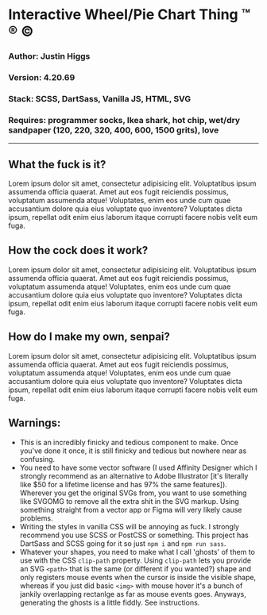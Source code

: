 # Interactive Wheel/Pie Chart Thing &trade; &reg; &copy;
### Author: Justin Higgs
### Version: 4.20.69
### Stack: SCSS, DartSass, Vanilla JS, HTML, SVG
### Requires: programmer socks, Ikea shark, hot chip, wet/dry sandpaper (120, 220, 320, 400, 600, 1500 grits), love
---

## What the fuck is it?
Lorem ipsum dolor sit amet, consectetur adipisicing elit. Voluptatibus ipsum assumenda officia quaerat. Amet aut eos fugit reiciendis possimus, voluptatum assumenda atque! Voluptates, enim eos unde cum quae accusantium dolore quia eius voluptate quo inventore? Voluptates dicta ipsum, repellat odit enim eius laborum itaque corrupti facere nobis velit eum fuga.

## How the cock does it work?
Lorem ipsum dolor sit amet, consectetur adipisicing elit. Voluptatibus ipsum assumenda officia quaerat. Amet aut eos fugit reiciendis possimus, voluptatum assumenda atque! Voluptates, enim eos unde cum quae accusantium dolore quia eius voluptate quo inventore? Voluptates dicta ipsum, repellat odit enim eius laborum itaque corrupti facere nobis velit eum fuga.

## How do I make my own, senpai?
Lorem ipsum dolor sit amet, consectetur adipisicing elit. Voluptatibus ipsum assumenda officia quaerat. Amet aut eos fugit reiciendis possimus, voluptatum assumenda atque! Voluptates, enim eos unde cum quae accusantium dolore quia eius voluptate quo inventore? Voluptates dicta ipsum, repellat odit enim eius laborum itaque corrupti facere nobis velit eum fuga.

## Warnings:
- This is an incredibly finicky and tedious component to make. Once you've done it once, it is still finicky and tedious but nowhere near as confusing.
- You need to have some vector software (I used Affinity Designer which I strongly recommend as an alternative to Adobe Illustrator [it's literally like $50 for a lifetime license and has 97% the same features]). Wherever you get the original SVGs from, you want to use something like SVGOMG to remove all the extra shit in the SVG markup. Using something straight from a vector app or Figma will very likely cause problems.
- Writing the styles in vanilla CSS will be annoying as fuck. I strongly recommend you use SCSS or PostCSS or something. This project has DartSass and SCSS going for it so just `npm i` and `npm run sass`.
- Whatever your shapes, you need to make what I call 'ghosts' of them to use with the CSS `clip-path` property. Using `clip-path` lets you provide an SVG `<path>` that is the same (or different if you wanted?) shape and only registers mouse events when the cursor is inside the visible shape, whereas if you just did basic `<img>` with mouse hover it's a bunch of jankily overlapping rectanlge as far as mouse events goes. Anyways, generating the ghosts is a little fiddly. See instructions.
